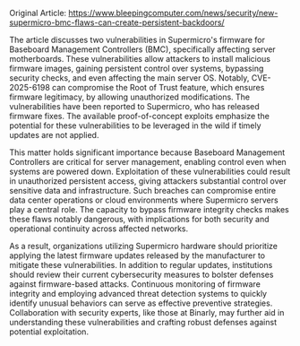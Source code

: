 Original Article: https://www.bleepingcomputer.com/news/security/new-supermicro-bmc-flaws-can-create-persistent-backdoors/

The article discusses two vulnerabilities in Supermicro's firmware for Baseboard Management Controllers (BMC), specifically affecting server motherboards. These vulnerabilities allow attackers to install malicious firmware images, gaining persistent control over systems, bypassing security checks, and even affecting the main server OS. Notably, CVE-2025-6198 can compromise the Root of Trust feature, which ensures firmware legitimacy, by allowing unauthorized modifications. The vulnerabilities have been reported to Supermicro, who has released firmware fixes. The available proof-of-concept exploits emphasize the potential for these vulnerabilities to be leveraged in the wild if timely updates are not applied.

This matter holds significant importance because Baseboard Management Controllers are critical for server management, enabling control even when systems are powered down. Exploitation of these vulnerabilities could result in unauthorized persistent access, giving attackers substantial control over sensitive data and infrastructure. Such breaches can compromise entire data center operations or cloud environments where Supermicro servers play a central role. The capacity to bypass firmware integrity checks makes these flaws notably dangerous, with implications for both security and operational continuity across affected networks.

As a result, organizations utilizing Supermicro hardware should prioritize applying the latest firmware updates released by the manufacturer to mitigate these vulnerabilities. In addition to regular updates, institutions should review their current cybersecurity measures to bolster defenses against firmware-based attacks. Continuous monitoring of firmware integrity and employing advanced threat detection systems to quickly identify unusual behaviors can serve as effective preventive strategies. Collaboration with security experts, like those at Binarly, may further aid in understanding these vulnerabilities and crafting robust defenses against potential exploitation.